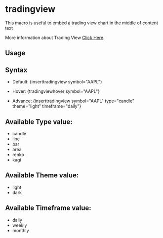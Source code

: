 # tradingview

This macro is useful to embed a trading view chart in the middle of content text

More information about Trading View [Click Here](https://id.tradingview.com/widget/).

## Usage
## Syntax
- Default: {inserttradingview symbol="AAPL"}

- Hover: {tradingviewhover symbol="AAPL"}

- Advance: {inserttradingview symbol="AAPL" type="candle" theme="light" timeframe="daily"}

## Available Type value:
- candle
- line
- bar
- area
- renko
- kagi

## Available Theme value:
- light
- dark

## Available Timeframe value:
- daily
- weekly
- monthly
